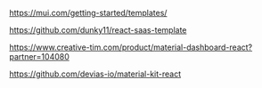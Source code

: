 https://mui.com/getting-started/templates/



https://github.com/dunky11/react-saas-template




https://www.creative-tim.com/product/material-dashboard-react?partner=104080


https://github.com/devias-io/material-kit-react